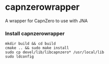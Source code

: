 # capnzerowrapper
A wrapper for CapnZero to use with JNA

### Install capnzerowrapper

    mkdir build && cd build
    cmake .. && sudo make install
    sudo cp devel/lib/libcapnzero* /usr/local/lib
    sudo ldconfig